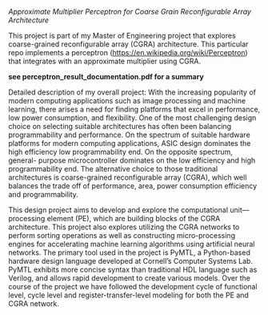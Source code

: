 *Approximate Multiplier Perceptron for Coarse Grain Reconfigurable Array Architecture*



This project is part of my Master of Engineering project that explores coarse-grained reconfigurable array (CGRA) architecture. This particular repo implements a perceptron (https://en.wikipedia.org/wiki/Perceptron) that integrates with an approximate multiplier using CGRA.

**see perceptron_result_documentation.pdf for a summary**

Detailed description of my overall project:
With the increasing popularity of modern computing applications such as image processing and machine learning, there arises a need for finding platforms that excel in performance, low power consumption, and flexibility. One of the most challenging design choice on selecting suitable architectures has often been balancing programmability and performance. On the spectrum of suitable hardware platforms for modern computing applications, ASIC design dominates the high efficiency low programmability end. On the opposite spectrum, general- purpose microcontroller dominates on the low efficiency and high programmability end. The alternative choice to those traditional architectures is coarse-grained reconfigurable array (CGRA), which well balances the trade off of performance, area, power consumption efficiency and programmability.

This design project aims to develop and explore the computational unit—processing element (PE), which are building blocks of the CGRA architecture. This project also explores utilizing the CGRA networks to perform sorting operations as well as constructing micro-processing engines for accelerating machine learning algorithms using artificial neural networks.
The primary tool used in the project is PyMTL, a Python-based hardware design language developed at Cornell’s Computer Systems Lab. PyMTL exhibits more concise syntax than traditional HDL language such as Verilog, and allows rapid development to create various models. Over the course of the project we have followed the development cycle of functional level, cycle level and register-transfer-level modeling for both the PE and CGRA network.
